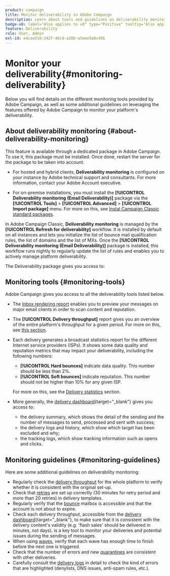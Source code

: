 ```yaml
---
product: campaign
title: Monitor deliverability in Adobe Campaign
description: Learn about tools and guidelines on deliverability monitoring in Adobe Campaign
badge-v8: label="Also applies to v8" type="Positive" tooltip="Also applies to Campaign v8"
feature: Deliverability
role: User, Admin
exl-id: e4caa316-242f-46cd-a20b-a5eee5a0c456
---
```

# Monitor your deliverability{#monitoring-deliverability}

Below you will find details on the different monitoring tools provided by Adobe Campaign, as well as some additional guidelines on leveraging the features offered by Adobe Campaign to monitor your platform's deliverability.

## About deliverability monitoring {#about-deliverability-monitoring}

This feature is available through a dedicated package in Adobe Campaign. To use it, this package must be installed. Once done, restart the server for the package to be taken into account.
* For hosted and hybrid clients, **Deliverability monitoring** is configured on your instance by Adobe technical support and consultants. For more information, contact your Adobe Account executive.
 
* For on-premise installations, you must install the **[!UICONTROL Deliverability monitoring (Email Deliverability)]** package via the **[!UICONTROL Tools]** > **[!UICONTROL Advanced]** > **[!UICONTROL Import package]** menu. For more on this, see [Instal Campaign Classic standard packages](../../installation/using/installing-campaign-standard-packages.md).
 
In Adobe Campaign Classic, **Deliverability monitoring** is managed by the **[!UICONTROL Refresh for deliverability]** workflow. It is installed by default on all instances and lets you initialize the list of bounce mail qualification rules, the list of domains and the list of MXs. Once the **[!UICONTROL Deliverability monitoring (Email Deliverability)]** package is installed, this workflow runs nightly to regularly update the list of rules and enables you to actively manage platform deliverability.

The Deliverability package gives you access to:



## Monitoring tools {#monitoring-tools}

Adobe Campaign gives you access to all the deliverability tools listed below.

* The [Inbox rendering report](inbox-rendering.md) enables you to preview your messages on major email clients in order to scan content and reputation.

* The **[!UICONTROL Delivery throughput]** report gives you an overview of the entire platform's throughput for a given period. For more on this, see [this section](../../reporting/using/global-reports.md#delivery-throughput).
* Each delivery generates a broadcast statistics report for the different Internet service providers (ISPs). It shows some data quality and reputation metrics that may impact your deliverability, including the following numbers:
    * **[!UICONTROL Hard bounces]** indicate data quality. This number should be less than 2%.
    * **[!UICONTROL Soft bounces]** indicate reputation. This number should not be higher than 10% for any given ISP.
    
    For more on this, see the [Delivery statistics](../../reporting/using/global-reports.md#delivery-statistics) section.

* More generally, the [delivery dashboard](https://experienceleague.adobe.com/docs/campaign-classic/using/sending-messages/monitoring-deliveries/delivery-dashboard.html#sending-messages){target="_blank"} gives you access to:
    * the delivery summary, which shows the detail of the sending and the number of messages to send, processed and sent with success;
    * the delivery logs and history, which show which target has been excluded and why;
    * the tracking logs, which show tracking information such as opens and clicks.

## Monitoring guidelines {#monitoring-guidelines}

Here are some additional guidelines on deliverability monitoring:

* Regularly check the [delivery throughput](../reporting/global-reports.md#delivery-throughput) for the whole platform to verify whether it is consistent with the original set-up.
* Check that [retries](delivery-failures.md#retries) are set up correctly (30 minutes for retry period and more than 20 retries) in delivery templates.
* Regularly verify that the [bounce](delivery-failures.md#bounce-mail-qualification) mailbox is accessible and that the account is not about to expire.
* Check each delivery throughput, accessible from the [delivery dashboard](https://experienceleague.adobe.com/docs/campaign-classic/using/sending-messages/monitoring-deliveries/delivery-dashboard.html#sending-messages){target="_blank"}, to make sure that it is consistent with the delivery content's validity (e.g. 'flash sales' should be delivered in minutes, not days). is a key tool to monitor your deliveries and potential issues during the sending of messages. 
* When using [waves](steps-sending-the-delivery.md#sending-using-multiple-waves), verify that each wave has enough time to finish before the next one is triggered.
* Check that the number of errors and new [quarantines](understanding-quarantine-management.md) are consistent with other deliveries.
* Carefully consult the [delivery logs](delivery-dashboard.md#delivery-logs-and-history) in detail to check the kind of errors that are highlighted (denylists, DNS issues, anti-spam rules, etc.).
